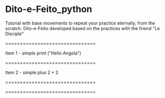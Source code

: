 # Dito-e-Feito_python

Tutorial with base movements to repeat your practice eternally, from the scratch.
Dito-e-Feito developed based on the practices with the friend "Le Disciple"


===============================

Item 1 - simple print ("Hello Angola")

===============================

Item 2 - simple plus
2 + 2

===============================



===============================

